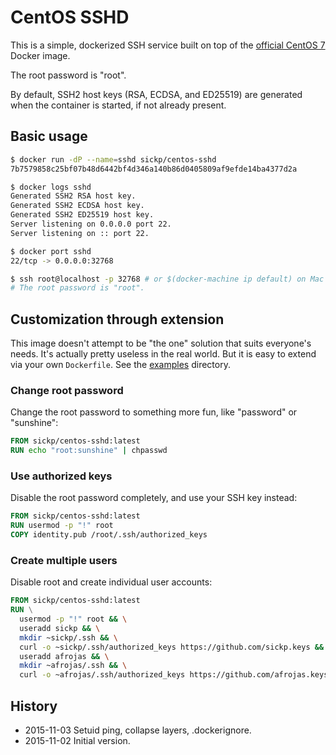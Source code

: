 # CentOS SSHD

This is a simple, dockerized SSH service built on top of the [official CentOS 7][centos_docker] Docker image.

The root password is "root".

By default, SSH2 host keys (RSA, ECDSA, and ED25519) are generated when the container is started, if not already present.

## Basic usage

```bash
$ docker run -dP --name=sshd sickp/centos-sshd
7b7579858c25bf07b48d6442bf4d346a140b86d0405809af9efde14ba4377d2a

$ docker logs sshd
Generated SSH2 RSA host key.
Generated SSH2 ECDSA host key.
Generated SSH2 ED25519 host key.
Server listening on 0.0.0.0 port 22.
Server listening on :: port 22.

$ docker port sshd
22/tcp -> 0.0.0.0:32768

$ ssh root@localhost -p 32768 # or $(docker-machine ip default) on Mac OS X / Windows
# The root password is "root".
```

## Customization through extension

This image doesn't attempt to be "the one" solution that suits everyone's needs. It's actually pretty useless in the real world. But it is easy to extend via your own `Dockerfile`. See the [examples][examples_github] directory.

### Change root password

Change the root password to something more fun, like "password" or "sunshine":

```dockerfile
FROM sickp/centos-sshd:latest
RUN echo "root:sunshine" | chpasswd
```

### Use authorized keys

Disable the root password completely, and use your SSH key instead:

```dockerfile
FROM sickp/centos-sshd:latest
RUN usermod -p "!" root
COPY identity.pub /root/.ssh/authorized_keys
```

### Create multiple users

Disable root and create individual user accounts:

```dockerfile
FROM sickp/centos-sshd:latest
RUN \
  usermod -p "!" root && \
  useradd sickp && \
  mkdir ~sickp/.ssh && \
  curl -o ~sickp/.ssh/authorized_keys https://github.com/sickp.keys && \
  useradd afrojas && \
  mkdir ~afrojas/.ssh && \
  curl -o ~afrojas/.ssh/authorized_keys https://github.com/afrojas.keys
```

## History

- 2015-11-03 Setuid ping, collapse layers, .dockerignore.
- 2015-11-02 Initial version.

[centos_docker]:   https://hub.docker.com/_/centos/
[examples_github]: https://github.com/sickp/docker-centos-sshd/tree/master/examples
